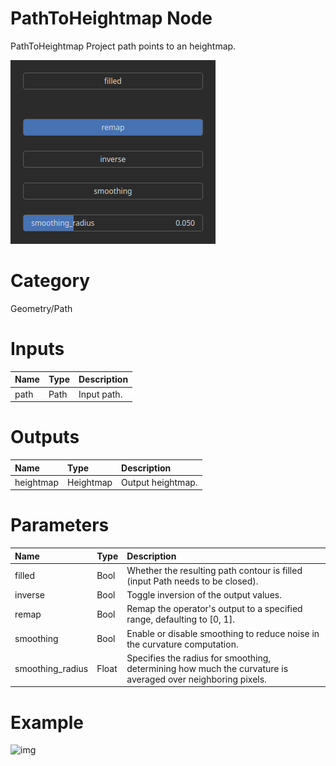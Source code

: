 
PathToHeightmap Node
====================


PathToHeightmap Project path points to an heightmap.



![img](../../images/nodes/PathToHeightmap_settings.png)


# Category


Geometry/Path
# Inputs

|Name|Type|Description|
| :--- | :--- | :--- |
|path|Path|Input path.|

# Outputs

|Name|Type|Description|
| :--- | :--- | :--- |
|heightmap|Heightmap|Output heightmap.|

# Parameters

|Name|Type|Description|
| :--- | :--- | :--- |
|filled|Bool|Whether the resulting path contour is filled (input Path needs to be closed).|
|inverse|Bool|Toggle inversion of the output values.|
|remap|Bool|Remap the operator's output to a specified range, defaulting to [0, 1].|
|smoothing|Bool|Enable or disable smoothing to reduce noise in the curvature computation.|
|smoothing_radius|Float|Specifies the radius for smoothing, determining how much the curvature is averaged over neighboring pixels.|

# Example


![img](../../images/nodes/PathToHeightmap.png)

